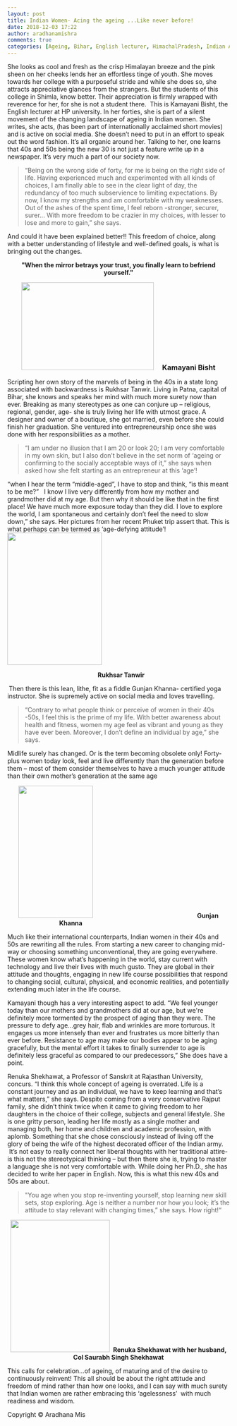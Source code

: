 ```yaml
---
layout: post
title: Indian Women- Acing the ageing ...Like never before!
date: 2018-12-03 17:22
author: aradhanamishra
comments: true
categories: [Ageing, Bihar, English lecturer, HimachalPradesh, Indian Army, Indian women, Rajasthan, Sanskrit, Social]
---
```

She looks as cool and fresh as the crisp Himalayan breeze and the pink sheen on her cheeks lends her an effortless tinge of youth. She moves towards her college with a purposeful stride and while she does so, she attracts appreciative glances from the strangers. But the students of this college in Shimla, know better. Their appreciation is firmly wrapped with reverence for her, for she is not a student there.&nbsp; This is Kamayani Bisht, the English lecturer at HP university. In her forties, she is part of a silent movement of the changing landscape of ageing in Indian women. She writes, she acts, (has been part of internationally acclaimed short movies) and is active on social media. She doesn’t need to put in an effort to speak out the word fashion. It’s all organic around her. Talking to her, one learns that 40s and 50s being the new 30 is not just a feature write up in a newspaper. It’s very much a part of our society now.
<blockquote>“Being on the wrong side of forty, for me is being on the right side of life. Having experienced much and experimented with all kinds of choices, I am&nbsp;finally able to see in the clear light of day, the redundancy of too much subservience to limiting expectations. By now, I know my strengths and am comfortable with my weaknesses.&nbsp; Out of the ashes of the spent time, I feel reborn -stronger, securer, surer... With more freedom to be crazier in my choices, with lesser to lose and more to gain,” she says.</blockquote>
And could it have been explained better!! This freedom of choice, along with a better understanding of lifestyle and well-defined goals, is what is bringing out the changes.
<p style="text-align: center;"><strong>"When the mirror betrays your trust, you finally learn to befriend yourself."</strong></p>
<p style="text-align: center;"><img src="http://www.aradhanamishra.com/wp-content/uploads/2018/12/facebook_1543677681586-300x199.jpg" alt="" width="300" height="199"><strong style="font-size: 1rem;">&nbsp; &nbsp; &nbsp;Kamayani Bisht</strong></p>
Scripting her own story of the marvels of being in the 40s in a state long associated with backwardness is Rukhsar Tanwir. Living in Patna, capital of Bihar, she knows and speaks her mind with much more surety now than ever. Breaking as many stereotypes as one can conjure up – religious, regional, gender, age- she is truly living her life with utmost grace. A designer and owner of a boutique, she got married, even before she could finish her graduation. She ventured into entrepreneurship once she was done with her responsibilities as a mother.
<blockquote>“I am under no illusion that I am 20 or look 20; I am very comfortable in my own skin, but I also don’t believe in the set norm of ‘ageing or confirming to the socially acceptable ways of it,” she says when asked how she felt starting as an entrepreneur at this ‘age’!</blockquote>
“when I hear the term “middle-aged”, I have to stop and think, “is this meant to be me?”&nbsp;&nbsp; I know I live very differently from how my mother and grandmother did at my age. But then why it should be like that in the first place! We have much more exposure today than they did. I love to explore the world, I am spontaneous and certainly don’t feel the need to slow down,” she says. Her pictures from her recent Phuket trip assert that. This is what perhaps can be termed as ‘age-defying attitude’!

<img src="http://www.aradhanamishra.com/wp-content/uploads/2018/12/47112777_340413626539737_5339639772023357440_n-214x300.jpg" alt="" width="214" height="300">
<p style="text-align: center;">&nbsp; &nbsp;<strong>Rukhsar Tanwir</strong></p>
<strong>&nbsp;</strong>Then there is this lean, lithe, fit as a fiddle Gunjan Khanna- certified yoga instructor. She is supremely active on social media and loves travelling.
<blockquote> “Contrary to what people think or perceive of women in their 40s -50s, I feel this is the prime of my life. With better awareness about health and fitness, women my age feel as vibrant and young as they have ever been. Moreover, I don’t define an individual by age,” she says.</blockquote>
Midlife surely has changed. Or is the term becoming obsolete only! Forty-plus women today look, feel and live differently than the generation before them – most of them consider themselves to have a much younger attitude than their own mother’s generation at the same age
<p style="text-align: center;"><img src="http://www.aradhanamishra.com/wp-content/uploads/2018/12/IMG-20181125-WA0002-169x300.jpg" alt="" width="169" height="300">&nbsp; &nbsp; &nbsp; &nbsp; &nbsp; &nbsp; &nbsp; &nbsp; &nbsp; &nbsp; &nbsp; &nbsp;&nbsp; &nbsp; &nbsp; &nbsp; &nbsp; &nbsp; &nbsp; &nbsp; &nbsp; &nbsp; &nbsp; &nbsp; &nbsp; &nbsp; &nbsp; &nbsp; &nbsp; &nbsp; &nbsp;<strong>Gunjan Khanna</strong>&nbsp; &nbsp; &nbsp; &nbsp; &nbsp; &nbsp; &nbsp; &nbsp; &nbsp; &nbsp; &nbsp; &nbsp; &nbsp; &nbsp; &nbsp; &nbsp; &nbsp; &nbsp; &nbsp; &nbsp; &nbsp; &nbsp; &nbsp; &nbsp; &nbsp; &nbsp; &nbsp; &nbsp;</p>
Much like their international counterparts, Indian women in their 40s and 50s are rewriting all the rules. From starting a new career to changing mid-way or choosing something unconventional, they are going everywhere. These women know what’s happening in the world, stay current with technology and live their lives with much gusto. They are global in their attitude and thoughts, engaging in new life course possibilities that respond to changing social, cultural, physical, and economic realities, and potentially extending much later in the life course.

Kamayani though has a very interesting aspect to add. “We feel younger today than our mothers and grandmothers did at our age, but we're definitely more tormented by the prospect of aging than they were. The pressure to defy age...grey hair, flab and wrinkles are more torturous. It engages us more intensely than ever and frustrates us more bitterly than ever before. Resistance to age may make our bodies appear to be aging gracefully, but the mental effort it takes to finally surrender to age is definitely less graceful as compared to our predecessors,” She does have a point.

Renuka Shekhawat, a Professor of Sanskrit at Rajasthan University, concurs. “I think this whole concept of ageing is overrated. Life is a constant journey and as an individual, we have to keep learning and that’s what matters,” she says. Despite coming from a very conservative Rajput family, she didn’t think twice when it came to giving freedom to her daughters in the choice of their college, subjects and general lifestyle. She is one gritty person, leading her life mostly as a single mother and managing both, her home and children and academic profession, with aplomb. Something that she chose consciously instead of living off the glory of being the wife of the highest decorated officer of the Indian army. &nbsp;It’s not easy to really connect her liberal thoughts with her traditional attire- is this not the stereotypical thinking – but then there she is, trying to master a language she is not very comfortable with. While doing her Ph.D., she has decided to write her paper in English. Now, this is what this new 40s and 50s are about.
<blockquote>"You age when you stop re-inventing yourself, stop learning new skill sets, stop exploring. Age is neither a number nor how you look; it’s the attitude to stay relevant with changing times,” she says. How right!“</blockquote>
<p style="text-align: center;"><img src="http://www.aradhanamishra.com/wp-content/uploads/2018/12/PHOTO-2018-07-10-20-33-09-225x300.jpg" alt="" width="225" height="300">&nbsp;&nbsp;<strong>Renuka Shekhawat with her husband, Col Saurabh Singh Shekhawat</strong></p>
This calls for celebration…of ageing, of maturing and of the desire to continuously reinvent! This all should be about the right attitude and freedom of mind rather than how one looks, and I can say with much surety that Indian women are rather embracing this ‘agelessness’&nbsp; with much readiness and wisdom.

Copyright © Aradhana Mis
